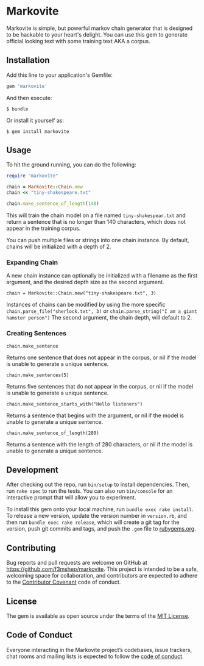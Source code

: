 # Markovite

Markovite is simple, but powerful markov chain generator that is designed to be hackable to your heart's delight. You can use this gem to generate official looking text with some training text AKA a corpus.

## Installation

Add this line to your application's Gemfile:

```ruby
gem 'markovite'
```

And then execute:

    $ bundle

Or install it yourself as:

    $ gem install markovite

## Usage

To hit the ground running, you can do the following:

```ruby
require "markovite"

chain = Markovite::Chain.new
chain << "tiny-shakespeare.txt"

chain.make_sentence_of_length(140)

```
This will train the chain model on a file named `tiny-shakespear.txt` and return a sentence that is no longer than 140 characters, which does not appear in the training corpus.

You can push multiple files or strings into one chain instance. By default, chains will be initialized with a depth of 2. 

### Expanding Chain
A new chain instance can optionally be initialized with
a filename as the first argument, and the desired depth size as the second argument.

`chain = Markovite::Chain.new("tiny-shakespeare.txt", 3)`

Instances of chains can be modified by using the more specific 
`chain.parse_file("sherlock.txt", 3)`
or
`chain.parse_string("I am a giant hamster person")`
The second argument, the chain depth, will default to 2.

### Creating Sentences

`chain.make_sentence`

Returns one sentence that does not appear in the corpus, or nil if the model is unable to generate a unique sentence.

`chain.make_sentences(5)`

Returns five sentences that do not appear in the corpus, or nil if the model is unable to generate a unique sentence.

`chain.make_sentence_starts_with("Hello listeners")`

Returns a sentence that begins with the argument, or nil if the model is unable to generate a unique sentence.

`chain.make_sentence_of_length(280)`

Returns a sentence with the length of 280 characters, or nil if the model is unable to generate a unique sentence.


## Development

After checking out the repo, run `bin/setup` to install dependencies. Then, run `rake spec` to run the tests. You can also run `bin/console` for an interactive prompt that will allow you to experiment.

To install this gem onto your local machine, run `bundle exec rake install`. To release a new version, update the version number in `version.rb`, and then run `bundle exec rake release`, which will create a git tag for the version, push git commits and tags, and push the `.gem` file to [rubygems.org](https://rubygems.org).

## Contributing

Bug reports and pull requests are welcome on GitHub at https://github.com/f3mshep/markovite. This project is intended to be a safe, welcoming space for collaboration, and contributors are expected to adhere to the [Contributor Covenant](http://contributor-covenant.org) code of conduct.

## License

The gem is available as open source under the terms of the [MIT License](https://opensource.org/licenses/MIT).

## Code of Conduct

Everyone interacting in the Markovite project’s codebases, issue trackers, chat rooms and mailing lists is expected to follow the [code of conduct](https://github.com/f3mshep/markovite/blob/master/CODE_OF_CONDUCT.md).
